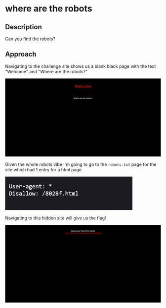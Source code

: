 # where are the robots

## Description

Can you find the robots?

## Approach

Navigating to the challenge site shows us a blank black page with the text "Welcome" and "Where are the robots?"

![Landing](images/landing.png)

Given the whole robots vibe I'm going to go to the `robots.txt` page for the site which had 1 entry for a html page

![robots.txt](images/robots.png)

Navigating to this hidden site will give us the flag!

![Flag](images/flag.png)
